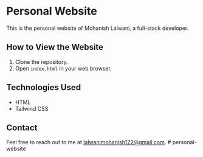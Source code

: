 # Personal Website

This is the personal website of Mohanish Lalwani, a full-stack developer.

## How to View the Website

1. Clone the repository.
2. Open `index.html` in your web browser.

## Technologies Used

- HTML
- Tailwind CSS

## Contact

Feel free to reach out to me at <lalwanimohanish122@gmail.com>.
#   p e r s o n a l - w e b s i t e  
 